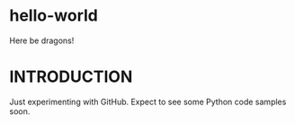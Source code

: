 # hello-world
Here be dragons!

INTRODUCTION
============

Just experimenting with GitHub.  Expect to see some Python code samples soon.
